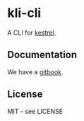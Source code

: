 # kli-cli

A CLI for [kestrel](https://github.com/kestrel-org/kestrel).

## Documentation

We have a [gitbook](https://sflorent.gitbook.io/kestrel/).

## License

MIT - see LICENSE
